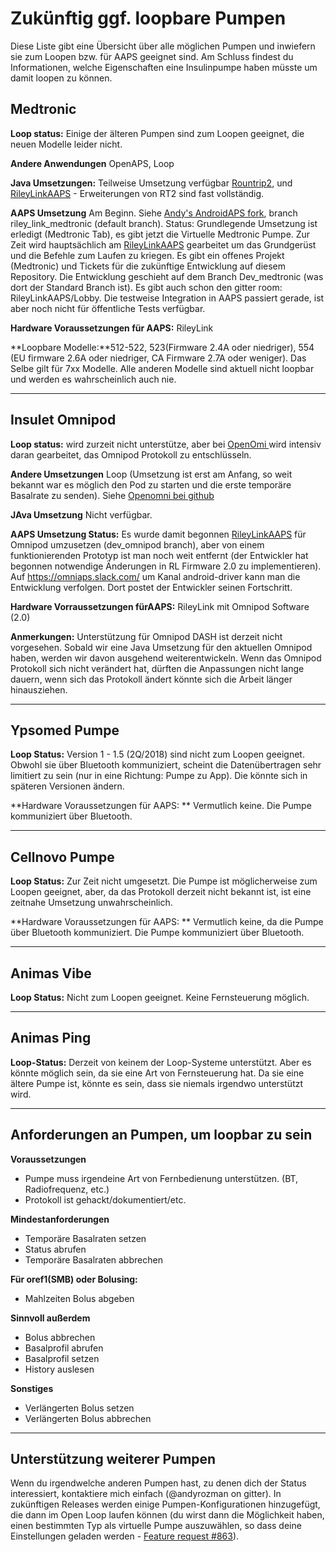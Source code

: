 # Zukünftig ggf. loopbare Pumpen

Diese Liste gibt eine Übersicht über alle möglichen Pumpen und inwiefern sie zum Loopen bzw. für AAPS geeignet sind. Am Schluss findest du Informationen, welche Eigenschaften eine Insulinpumpe haben müsste um damit loopen zu können.

## Medtronic

**Loop status:** Einige der älteren Pumpen sind zum Loopen geeignet, die neuen Modelle leider nicht.

**Andere Anwendungen** OpenAPS, Loop

**Java Umsetzungen:** Teilweise Umsetzung verfügbar [Rountrip2](https://github.com/TC2013/Roundtrip2), und [RileyLinkAAPS](https://github.com/andyrozman/RileyLinkAAPS) - Erweiterungen von RT2 sind fast vollständig.

**AAPS Umsetzung** Am Beginn. Siehe [Andy's AndroidAPS fork](https://github.com/andyrozman/AndroidAPS), branch riley_link_medtronic (default branch). Status: Grundlegende Umsetzung ist erledigt (Medtronic Tab), es gibt jetzt die Virtuelle Medtronic Pumpe. Zur Zeit wird hauptsächlich am [RileyLinkAAPS](https://github.com/andyrozman/RileyLinkAAPS) gearbeitet um das Grundgerüst und die Befehle zum Laufen zu kriegen. Es gibt ein offenes Projekt (Medtronic) und Tickets für die zukünftige Entwicklung auf diesem Repository. Die Entwicklung geschieht auf dem Branch Dev_medtronic (was dort der Standard Branch ist). Es gibt auch schon den gitter room: RileyLinkAAPS/Lobby. Die testweise Integration in AAPS passiert gerade, ist aber noch nicht für öffentliche Tests verfügbar.

**Hardware Voraussetzungen für AAPS:** RileyLink

**Loopbare Modelle:**512-522, 523(Firmware 2.4A oder niedriger), 554 (EU firmware 2.6A oder niedriger, CA Firmware 2.7A oder weniger). Das Selbe gilt für 7xx Modelle. Alle anderen Modelle sind aktuell nicht loopbar und werden es wahrscheinlich auch nie.

* * *

## Insulet Omnipod

**Loop status:** wird zurzeit nicht unterstütze, aber bei [OpenOmi ](http://www.openomni.org/) wird intensiv daran gearbeitet, das Omnipod Protokoll zu entschlüsseln.

**Andere Umsetzungen** Loop (Umsetzung ist erst am Anfang, so weit bekannt war es möglich den Pod zu starten und die erste temporäre Basalrate zu senden). Siehe [Openomni bei github](https://github.com/openaps/openomni)

**JAva Umsetzung** Nicht verfügbar.

**AAPS Umsetzung Status:** Es wurde damit begonnen [RileyLinkAAPS](https://github.com/andyrozman/RileyLinkAAPS) für Omnipod umzusetzen (dev_omnipod branch), aber von einem funktionierenden Prototyp ist man noch weit entfernt (der Entwickler hat begonnen notwendige Änderungen in RL Firmware 2.0 zu implementieren). Auf https://omniaps.slack.com/ um Kanal android-driver kann man die Entwicklung verfolgen. Dort postet der Entwickler seinen Fortschritt.

**Hardware Vorraussetzungen fürAAPS:** RileyLink mit Omnipod Software (2.0)

**Anmerkungen:** Unterstützung für Omnipod DASH ist derzeit nicht vorgesehen. Sobald wir eine Java Umsetzung für den aktuellen Omnipod haben, werden wir davon ausgehend weiterentwickeln. Wenn das Omnipod Protokoll sich nicht verändert hat, dürften die Anpassungen nicht lange dauern, wenn sich das Protokoll ändert könnte sich die Arbeit länger hinausziehen.

* * *

## Ypsomed Pumpe

**Loop Status:** Version 1 - 1.5 (2Q/2018) sind nicht zum Loopen geeignet. Obwohl sie über Bluetooth kommuniziert, scheint die Datenübertragen sehr limitiert zu sein (nur in eine Richtung: Pumpe zu App). Die könnte sich in späteren Versionen ändern.

**Hardware Voraussetzungen für AAPS: ** Vermutlich keine. Die Pumpe kommuniziert über Bluetooth.

* * *

## Cellnovo Pumpe

**Loop Status:** Zur Zeit nicht umgesetzt. Die Pumpe ist möglicherweise zum Loopen geeignet, aber, da das Protokoll derzeit nicht bekannt ist, ist eine zeitnahe Umsetzung unwahrscheinlich.

**Hardware Voraussetzungen für AAPS: ** Vermutlich keine, da die Pumpe über Bluetooth kommuniziert. Die Pumpe kommuniziert über Bluetooth.

* * *

## Animas Vibe

**Loop Status:** Nicht zum Loopen geeignet. Keine Fernsteuerung möglich.

* * *

## Animas Ping

**Loop-Status:** Derzeit von keinem der Loop-Systeme unterstützt. Aber es könnte möglich sein, da sie eine Art von Fernsteuerung hat. Da sie eine ältere Pumpe ist, könnte es sein, dass sie niemals irgendwo unterstützt wird.

* * *

## Anforderungen an Pumpen, um loopbar zu sein

**Voraussetzungen**

- Pumpe muss irgendeine Art von Fernbedienung unterstützen. (BT, Radiofrequenz, etc.)
- Protokoll ist gehackt/dokumentiert/etc.

**Mindestanforderungen**

- Temporäre Basalraten setzen
- Status abrufen
- Temporäre Basalraten abbrechen

**Für oref1(SMB) oder Bolusing:**

- Mahlzeiten Bolus abgeben

**Sinnvoll außerdem**

- Bolus abbrechen
- Basalprofil abrufen
- Basalprofil setzen
- History auslesen 

**Sonstiges**

- Verlängerten Bolus setzen
- Verlängerten Bolus abbrechen

* * *

## Unterstützung weiterer Pumpen

Wenn du irgendwelche anderen Pumpen hast, zu denen dich der Status interessiert, kontaktiere mich einfach (@andyrozman on gitter). In zukünftigen Releases werden einige Pumpen-Konfigurationen hinzugefügt, die dann im Open Loop laufen können (du wirst dann die Möglichkeit haben, einen bestimmten Typ als virtuelle Pumpe auszuwählen, so dass deine Einstellungen geladen werden - [Feature request #863](https://github.com/MilosKozak/AndroidAPS/issues/863)).